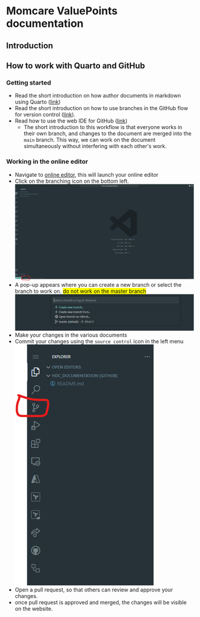 # Momcare ValuePoints documentation

## Introduction

## How to work with Quarto and GitHub

### Getting started

- Read the short introduction on how author documents in markdown using Quarto ([link](https://quarto.org/docs/authoring/markdown-basics.html))
- Read the short introduction on how to use branches in the GitHub flow for version control ([link](https://docs.github.com/en/get-started/quickstart/github-flow)).
- Read how to use the web IDE for GitHub ([link](https://docs.gitlab.com/ee/user/project/web_ide/))
  - The short introduction to this workflow is that everyone works in their own branch, and changes to the document are merged into the `main` branch. This way, we can work on the document simultaneously without interfering with each other's work.

### Working in the online editor

- Navigate to [online editor](https://github.dev/PharmAccess/momcare-valuepoints-documentation), this will launch your online editor
- Click on the branching icon on the bottom left.
![Branching icon](github-switch-branch.png)
- A pop-up appears where you can create a new branch or select the branch to work on. <mark>do not work on the master branch</mark>
![Branching pop-up](github-branch-popup.png)
- Make your changes in the various documents
- Commit your changes using the `source control` icon in the left menu
![source control icon](github-source-control.png)
- Open a pull request, so that others can review and approve your changes.
- once pull request is approved and merged, the changes will be visible on the website.
